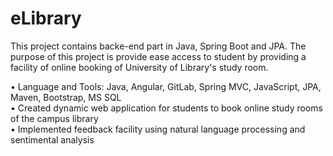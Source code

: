 # eLibrary


This project contains backe-end part in Java, Spring Boot and JPA. The purpose of this project is provide ease access to student by providing a facility of online booking of University of Library's study room.

•	Language and Tools: Java, Angular, GitLab, Spring MVC, JavaScript, JPA, Maven, Bootstrap, MS SQL  
•	Created dynamic web application for students to book online study rooms of the campus library  
•	Implemented feedback facility using natural language processing and sentimental analysis  
